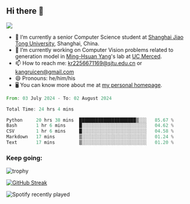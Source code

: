 ## Hi there 👋

![](https://komarev.com/ghpvc/?username=Kr-Panghu)
- 🌱 I’m currently a senior Computer Science student at [Shanghai Jiao Tong University](https://www.sjtu.edu.cn), Shanghai, China.
- 🔭 I’m currently working on Computer Vision problems related to generation model in [Ming-Hsuan Yang](https://faculty.ucmerced.edu/mhyang/)'s lab at [UC Merced](https://www.ucmerced.edu/).
- 📫 How to reach me: kr2256671169@sjtu.edu.cn or kangruicen@gmail.com
- 😄 Pronouns: he/him/his
- 🖥️ You can know more about me at [my personal homepage](https://kr-panghu.github.io).

<!--START_SECTION:waka-->

```rust
From: 03 July 2024 - To: 02 August 2024

Total Time: 24 hrs 4 mins

Python     20 hrs 38 mins  █████████████████████▒░░░   85.67 %
Bash       1 hr 6 mins     █░░░░░░░░░░░░░░░░░░░░░░░░   04.62 %
CSV        1 hr 6 mins     █░░░░░░░░░░░░░░░░░░░░░░░░   04.58 %
Markdown   17 mins         ▒░░░░░░░░░░░░░░░░░░░░░░░░   01.24 %
Text       17 mins         ▒░░░░░░░░░░░░░░░░░░░░░░░░   01.20 %
```

<!--END_SECTION:waka-->

<h3 align="left">Keep going:</h3>

![trophy](https://github-profile-trophy.vercel.app/?username=Kr-Panghu&theme=onedark&title=MultiLanguage,Stars,Followers,Repositories,Commits,Experience)

[![GitHub Streak](https://github-readme-streak-stats.herokuapp.com/?user=Kr-Panghu)](https://git.io/streak-stats)

![Spotify recently played](https://spotify-recently-played-readme.vercel.app/api?user=313cmgdfngjjlfotpedtywb7cpca)
